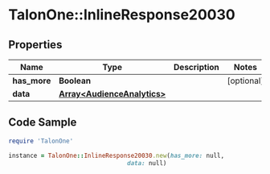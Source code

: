 # TalonOne::InlineResponse20030

## Properties

Name | Type | Description | Notes
------------ | ------------- | ------------- | -------------
**has_more** | **Boolean** |  | [optional] 
**data** | [**Array&lt;AudienceAnalytics&gt;**](AudienceAnalytics.md) |  | 

## Code Sample

```ruby
require 'TalonOne'

instance = TalonOne::InlineResponse20030.new(has_more: null,
                                 data: null)
```


